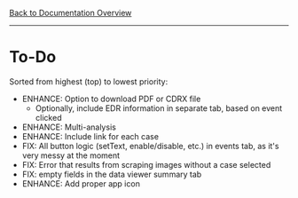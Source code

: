 [Back to Documentation Overview](README.md)

---

# To-Do

Sorted from highest (top) to lowest priority:

- ENHANCE: Option to download PDF or CDRX file
    - Optionally, include EDR information in separate tab, based on event clicked
- ENHANCE: Multi-analysis
- ENHANCE: Include link for each case
- FIX: All button logic (setText, enable/disable, etc.) in events tab, as it's very messy at the moment
- FIX: Error that results from scraping images without a case selected
- FIX: empty fields in the data viewer summary tab
- ENHANCE: Add proper app icon

